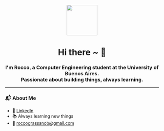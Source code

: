 <div align="center">

  <img src="https://media.giphy.com/media/qgQUggAC3Pfv687qPC/giphy.gif" width="100" />

  <h1>Hi there ~ 👋</h1>

  <h3>
    I'm Rocco, a Computer Engineering student at the University of Buenos Aires.<br>
    Passionate about building things, always learning.
  </h3>

</div>

---

### 📬 About Me

- 🔗 [LinkedIn](https://www.linkedin.com/in/rocco-grassano-barbieri-1a1335272/)
- 📚 Always learning new things
- 📧 roccograssanob@gmail.com
